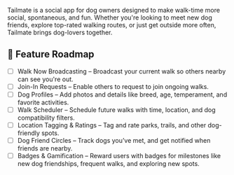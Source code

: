 Tailmate is a social app for dog owners designed to make walk-time more social, spontaneous, and fun. Whether you're looking to meet new dog friends, explore top-rated walking routes, or just get outside more often, Tailmate brings dog-lovers together.

## 🚧 Feature Roadmap

- [ ] Walk Now Broadcasting – Broadcast your current walk so others nearby can see you're out.
- [ ] Join-In Requests – Enable others to request to join ongoing walks.
- [ ] Dog Profiles – Add photos and details like breed, age, temperament, and favorite activities.
- [ ] Walk Scheduler – Schedule future walks with time, location, and dog compatibility filters.
- [ ] Location Tagging & Ratings – Tag and rate parks, trails, and other dog-friendly spots.
- [ ] Dog Friend Circles – Track dogs you’ve met, and get notified when friends are nearby.
- [ ] Badges & Gamification – Reward users with badges for milestones like new dog friendships, frequent walks, and exploring new spots.
